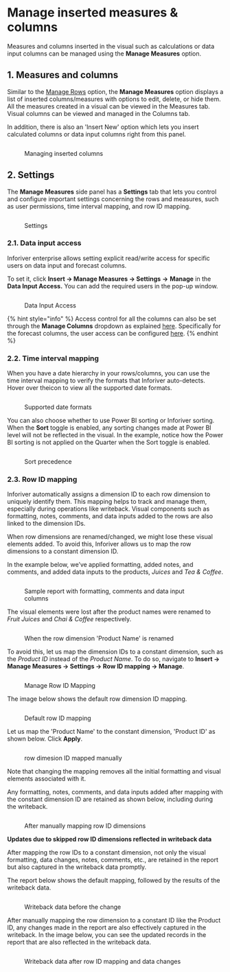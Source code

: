 # Manage inserted measures & columns

Measures and columns inserted in the visual such as calculations or data input columns can be managed using the **Manage Measures** option.

## 1. Measures and columns

Similar to the [Manage Rows](manage-inserted-rows-and-columns-1.md#id-1.-manage-rows) option, the **Manage Measures** option displays a list of inserted columns/measures with options to edit, delete, or hide them. All the measures created in a visual can be viewed in the Measures tab. Visual columns can be viewed and managed in the Columns tab.

In addition, there is also an 'Insert New' option which lets you insert calculated columns or data input columns right from this panel.

<figure><img src="../../.gitbook/assets/image (689).png" alt=""><figcaption><p>Managing inserted columns</p></figcaption></figure>

## 2. Settings

The **Manage Measures** side panel has a **Settings** tab that lets you control and configure important settings concerning the rows and measures, such as user permissions, time interval mapping, and row ID mapping.

<figure><img src="../../.gitbook/assets/image (690).png" alt=""><figcaption><p>Settings</p></figcaption></figure>

### 2.1. Data input access

Inforiver enterprise allows setting explicit read/write access for specific users on data input and forecast columns.&#x20;

To set it, click **Insert -> Manage Measures -> Settings** **->** **Manage** in the **Data Input Access.** You can add the required users in the pop-up window.

<figure><img src="../../.gitbook/assets/image (691).png" alt=""><figcaption><p>Data Input Access</p></figcaption></figure>

{% hint style="info" %}
Access control for all the columns can also be set through the **Manage Columns** dropdown as explained [here](insert-manual-input-columns.md#id-3.-access-control). Specifically for the forecast columns, the user access can be configured [here](../7.-planning-budgeting-and-forecasting/forecasting.md).
{% endhint %}

### 2.2. Time interval mapping

When you have a date hierarchy in your rows/columns, you can use the time interval mapping to verify the formats that Inforiver auto-detects. Hover over the<img src="../../.gitbook/assets/image (1) (1) (1) (1) (1) (1) (1) (1) (1) (1) (1) (1) (1) (1) (1) (1) (1) (1) (1) (1) (1) (1) (1) (1) (1) (1) (1) (1) (1).png" alt="" data-size="line">icon to view all the supported date formats.

<figure><img src="../../.gitbook/assets/image (2) (1) (1) (1) (1) (1) (1) (1) (1) (1) (1) (1) (1) (1) (1) (1) (1) (1) (1) (1) (1).png" alt=""><figcaption><p>Supported date formats</p></figcaption></figure>

You can also choose whether to use Power BI sorting or Inforiver sorting. When the **Sort** toggle is enabled, any sorting changes made at Power BI level will not be reflected in the visual. In the example, notice how the Power BI sorting is not applied on the Quarter when the Sort toggle is enabled.

<figure><img src="../../.gitbook/assets/image (32).png" alt=""><figcaption><p>Sort precedence</p></figcaption></figure>

### 2.3. Row ID mapping

Inforiver automatically assigns a dimension ID to each row dimension to uniquely identify them. This mapping helps to track and manage them, especially during operations like writeback. Visual components such as formatting, notes, comments, and data inputs added to the rows are also linked to the dimension IDs.&#x20;

When row dimensions are renamed/changed, we might lose these visual elements added. To avoid this, Inforiver allows us to map the row dimensions to a constant dimension ID.

In the example below, we’ve applied formatting, added notes, and comments, and added data inputs to the products, _Juices_ and _Tea & Coffee_.

<figure><img src="../../.gitbook/assets/image (2) (1) (1) (1) (1) (2) (1).png" alt=""><figcaption><p>Sample report with formatting, comments and data input columns</p></figcaption></figure>

The visual elements were lost after the product names were renamed to _Fruit Juices_ and _Chai & Coffee_ respectively.

<figure><img src="../../.gitbook/assets/image (3) (1) (1) (2) (1).png" alt=""><figcaption><p>When the row dimension 'Product Name' is renamed</p></figcaption></figure>

To avoid this, let us map the dimension IDs to a constant dimension, such as the _Product ID_ instead of the _Product Name_. To do so, navigate to **Insert -> Manage Measures -> Settings -> Row ID mapping   -> Manage**.

<figure><img src="../../.gitbook/assets/image (5) (1) (3).png" alt=""><figcaption><p>Manage Row ID Mapping</p></figcaption></figure>

The image below shows the default row dimension ID mapping.&#x20;

<figure><img src="../../.gitbook/assets/image (4) (1) (1) (2) (1).png" alt=""><figcaption><p>Default row ID mapping</p></figcaption></figure>

Let us map the 'Product Name' to the constant dimension, 'Product ID' as shown below. Click **Apply**.

<figure><img src="../../.gitbook/assets/image (6) (1) (3).png" alt=""><figcaption><p>row dimesion ID mapped manually</p></figcaption></figure>

Note that changing the mapping removes all the initial formatting and visual elements associated with it.

Any formatting, notes, comments, and data inputs added after mapping with the constant dimension ID are retained as shown below, including during the writeback.

<figure><img src="../../.gitbook/assets/row-dimension-id-mapping.png" alt=""><figcaption><p>After manually mapping row ID dimensions</p></figcaption></figure>

**Updates due to skipped row ID dimensions reflected in writeback data**

After mapping the row IDs to a constant dimension, not only the visual formatting, data changes, notes, comments, etc., are retained in the report but also captured in the writeback data promptly.

The report below shows the default mapping, followed by the results of the writeback data.

<figure><img src="../../.gitbook/assets/1.5.1..png" alt=""><figcaption><p>Writeback data before the change</p></figcaption></figure>

After manually mapping the row dimension to a constant ID like the Product ID, any changes made in the report are also effectively captured in the writeback. In the image below, you can see the updated records in the report that are also reflected in the writeback data.

<figure><img src="../../.gitbook/assets/1.5.2. rowID-2.png" alt=""><figcaption><p>Writeback data after row ID mapping and data changes</p></figcaption></figure>
